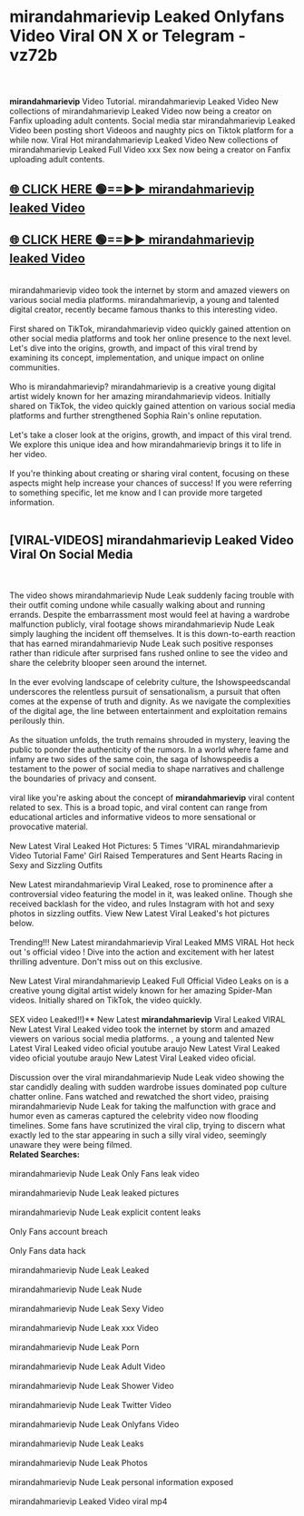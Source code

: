 <h1> mirandahmarievip Leaked Onlyfans Video Viral ON X or Telegram - vz72b </h1>

# 
<br>
<strong>mirandahmarievip</strong> Video Tutorial. mirandahmarievip Leaked Video New collections of  mirandahmarievip Leaked Video now being a creator on Fanfix uploading adult contents. Social media star mirandahmarievip Leaked Video been posting short Videoos and naughty pics on Tiktok platform for a while now. Viral Hot mirandahmarievip Leaked Video New collections of mirandahmarievip Leaked Full Video xxx Sex now being a creator on Fanfix uploading adult contents.
<br>

## [🌐 CLICK HERE 🟢==►► mirandahmarievip leaked Video ](https://onlyclips.site?title=mirandahmarievip&ref=git)


## [🌐 CLICK HERE 🟢==►► mirandahmarievip leaked Video ](https://onlyclips.site?title=mirandahmarievip&ref=git)

<br>
mirandahmarievip video took the internet by storm and amazed viewers on various social media platforms. mirandahmarievip, a young and talented digital creator, recently became famous thanks to this interesting video.
<br><br>
First shared on TikTok, mirandahmarievip video quickly gained attention on other social media platforms and took her online presence to the next level. Let's dive into the origins, growth, and impact of this viral trend by examining its concept, implementation, and unique impact on online communities.
<br><br>
Who is mirandahmarievip? mirandahmarievip is a creative young digital artist widely known for her amazing mirandahmarievip videos. Initially shared on TikTok, the video quickly gained attention on various social media platforms and further strengthened Sophia Rain's online reputation.
<br><br>
Let's take a closer look at the origins, growth, and impact of this viral trend. We explore this unique idea and how mirandahmarievip brings it to life in her video.
<br><br>
If you're thinking about creating or sharing viral content, focusing on these aspects might help increase your chances of success! If you were referring to something specific, let me know and I can provide more targeted information.
<br><br>
<h2>[VIRAL-VIDEOS] mirandahmarievip Leaked Video Viral On Social Media</h2>
<br><br>
The video shows mirandahmarievip Nude Leak suddenly facing trouble with their outfit coming undone while casually walking about and running errands. Despite the embarrassment most would feel at having a wardrobe malfunction publicly, viral footage shows mirandahmarievip Nude Leak simply laughing the incident off themselves. It is this down-to-earth reaction that has earned mirandahmarievip Nude Leak such positive responses rather than ridicule after surprised fans rushed online to see the video and share the celebrity blooper seen around the internet.
<br><br>
In the ever evolving landscape of celebrity culture, the Ishowspeedscandal underscores the relentless pursuit of sensationalism, a pursuit that often comes at the expense of truth and dignity. As we navigate the complexities of the digital age, the line between entertainment and exploitation remains perilously thin.
<br><br>
As the situation unfolds, the truth remains shrouded in mystery, leaving the public to ponder the authenticity of the rumors. In a world where fame and infamy are two sides of the same coin, the saga of Ishowspeedis a testament to the power of social media to shape narratives and challenge the boundaries of privacy and consent.
<br><br>
viral like you're asking about the concept of <strong>mirandahmarievip</strong> viral content related to sex. This is a broad topic, and viral content can range from educational articles and informative videos to more sensational or provocative material.
<br><br>
New Latest Viral Leaked Hot Pictures: 5 Times 'VIRAL mirandahmarievip Video Tutorial Fame' Girl Raised Temperatures and Sent Hearts Racing in Sexy and Sizzling Outfits
<br><br>
New Latest mirandahmarievip Viral Leaked, rose to prominence after a controversial video featuring the model in it, was leaked online. Though she received backlash for the video, and rules Instagram with hot and sexy photos in sizzling outfits. View New Latest Viral Leaked's hot pictures below.
<br><br>
Trending!!! New Latest mirandahmarievip Viral Leaked MMS VIRAL Hot heck out 's official video ! Dive into the action and excitement with her latest thrilling adventure. Don't miss out on this exclusive.
<br><br>
New Latest Viral mirandahmarievip Leaked Full Official Video Leaks on  is a creative young digital artist widely known for her amazing Spider-Man videos. Initially shared on TikTok, the video quickly.
<br><br>
SEX video Leaked!!)** New Latest <strong>mirandahmarievip</strong> Viral Leaked VIRAL New Latest Viral Leaked video took the internet by storm and amazed viewers on various social media platforms. , a young and talented New Latest Viral Leaked video oficial youtube araujo New Latest Viral Leaked video oficial youtube araujo New Latest Viral Leaked video oficial.
<br><br>
Discussion over the viral mirandahmarievip Nude Leak video showing the star candidly dealing with sudden wardrobe issues dominated pop culture chatter online. Fans watched and rewatched the short video, praising mirandahmarievip Nude Leak for taking the malfunction with grace and humor even as cameras captured the celebrity video now flooding timelines. Some fans have scrutinized the viral clip, trying to discern what exactly led to the star appearing in such a silly viral video, seemingly unaware they were being filmed.
<br>
<strong>Related Searches:</strong>
<br><br>
mirandahmarievip Nude Leak Only Fans leak video
<br><br>
mirandahmarievip Nude Leak leaked pictures
<br><br>
mirandahmarievip Nude Leak explicit content leaks
<br><br>
Only Fans account breach
<br><br>
Only Fans data hack
<br><br>
mirandahmarievip Nude Leak Leaked
<br><br>
mirandahmarievip Nude Leak Nude
<br><br>
mirandahmarievip Nude Leak Sexy Video
<br><br>
mirandahmarievip Nude Leak xxx Video
<br><br>
mirandahmarievip Nude Leak Porn
<br><br>
mirandahmarievip Nude Leak Adult Video
<br><br>
mirandahmarievip Nude Leak Shower Video
<br><br>
mirandahmarievip Nude Leak Twitter Video
<br><br>
mirandahmarievip Nude Leak Onlyfans Video
<br><br>
mirandahmarievip Nude Leak Leaks
<br><br>
mirandahmarievip Nude Leak Photos
<br><br>
mirandahmarievip Nude Leak personal information exposed
<br><br>
mirandahmarievip Leaked Video viral mp4